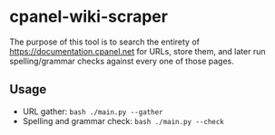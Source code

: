# cpanel-wiki-scraper
The purpose of this tool is to search the entirety of https://documentation.cpanel.net for URLs, store them, and later run spelling/grammar checks against every one of those pages.

## Usage
* URL gather: ```bash
./main.py --gather```
* Spelling and grammar check: ```bash
./main.py --check```
